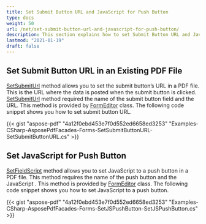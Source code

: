 ```yaml
---
title: Set Submit Button URL and JavaScript for Push Button
type: docs
weight: 50
url: /net/set-submit-button-url-and-javascript-for-push-button/
description: This section explains how to set Submit Button URL and JavaScript for Push Button using FormEditor Class.
lastmod: "2021-01-19"
draft: false
---
```


## Set Submit Button URL in an Existing PDF File

[SetSubmitUrl](https://apireference.aspose.com/pdf/net/aspose.pdf.facades/formeditor/methods/setsubmiturl) method allows you to set the submit button’s URL in a PDF file. This is the URL where the data is posted when the submit button is clicked. [SetSubmitUrl](https://apireference.aspose.com/pdf/net/aspose.pdf.facades/formeditor/methods/setsubmiturl) method required the name of the submit button field and the URL. This method is provided by [FormEditor](https://apireference.aspose.com/html/net/aspose.html.forms/formeditor) class. The following code snippet shows you how to set submit button URL. 



{{< gist "aspose-pdf" "4a12f0ebd453e7f0d552ed6658ed3253" "Examples-CSharp-AsposePdfFacades-Forms-SetSubmitButtonURL-SetSubmitButtonURL.cs" >}}

## Set JavaScript for Push Button

[SetFieldScript](https://apireference.aspose.com/pdf/net/aspose.pdf.facades/formeditor/methods/setfieldscript) method allows you to set JavaScript to a push button in a PDF file. This method requires the name of the push button and the JavaScript . This method is provided by [FormEditor](https://apireference.aspose.com/html/net/aspose.html.forms/formeditor) class. The following code snippet shows you how to set JavaScript to a push button. 



{{< gist "aspose-pdf" "4a12f0ebd453e7f0d552ed6658ed3253" "Examples-CSharp-AsposePdfFacades-Forms-SetJSPushButton-SetJSPushButton.cs" >}}
